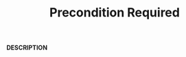 ﻿---
category: 4xx
code: 428
cover: https://firebasestorage.googleapis.com/v0/b/capy-http.appspot.com/o/Capy428.png?alt=media
coverAlt: Precondition Required
description: Precondition Required
pubDate: 2014-06-01
tags:
- 4xx
title: Precondition Required
---

__DESCRIPTION__